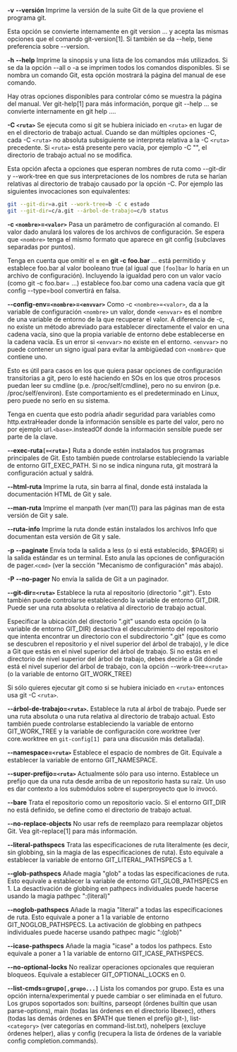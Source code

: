 **-v**
**--versión**
Imprime la versión de la suite Git de la que proviene el programa git.

Esta opción se convierte internamente en git version ... y acepta las mismas opciones que el comando git-version[1]. Si también se da --help, tiene preferencia sobre --version.

**-h**
**--help**
Imprime la sinopsis y una lista de los comandos más utilizados. Si se da la opción --all o -a se imprimen todos los comandos disponibles. Si se nombra un comando Git, esta opción mostrará la página del manual de ese comando.

Hay otras opciones disponibles para controlar cómo se muestra la página del manual. Ver git-help[1] para más información, porque git --help ... se convierte internamente en git help ....

**-C ``<ruta>``**
Se ejecuta como si git se hubiera iniciado en ``<ruta>`` en lugar de en el directorio de trabajo actual. Cuando se dan múltiples opciones -C, cada -C ``<ruta>`` no absoluta subsiguiente se interpreta relativa a la -C ``<ruta>`` precedente. Si ``<ruta>`` está presente pero vacía, por ejemplo -C "", el directorio de trabajo actual no se modifica.

Esta opción afecta a opciones que esperan nombres de ruta como --git-dir y --work-tree en que sus interpretaciones de los nombres de ruta se harían relativas al directorio de trabajo causado por la opción -C. Por ejemplo las siguientes invocaciones son equivalentes:

```bash
git --git-dir=a.git --work-tree=b -C c estado
git --git-dir=c/a.git --árbol-de-trabajo=c/b status
```

**-c ``<nombre>``=``<valor>``**
Pasa un parámetro de configuración al comando. El valor dado anulará los valores de los archivos de configuración. Se espera que ``<nombre>`` tenga el mismo formato que aparece en git config (subclaves separadas por puntos).

Tenga en cuenta que omitir el **=** en **git -c foo.bar** ... está permitido y establece foo.bar al valor booleano true (al igual que ``[foo]bar`` lo haría en un archivo de configuración). Incluyendo la igualdad pero con un valor vacío (como git -c foo.bar= ...) establece foo.bar como una cadena vacía que git config --type=bool convertirá en falsa.

**--config-env=``<nombre>``=``<envvar>``**
Como -c ``<nombre>``=``<valor>``, da a la variable de configuración ``<nombre>`` un valor, donde ``<envvar>`` es el nombre de una variable de entorno de la que recuperar el valor. A diferencia de -c, no existe un método abreviado para establecer directamente el valor en una cadena vacía, sino que la propia variable de entorno debe establecerse en la cadena vacía. Es un error si ``<envvar>`` no existe en el entorno. ``<envvar>`` no puede contener un signo igual para evitar la ambigüedad con ``<nombre>`` que contiene uno.

Esto es útil para casos en los que quiera pasar opciones de configuración transitorias a git, pero lo esté haciendo en SOs en los que otros procesos puedan leer su cmdline (p.e. /proc/self/cmdline), pero no su environ (p.e. /proc/self/environ). Este comportamiento es el predeterminado en Linux, pero puede no serlo en su sistema.

Tenga en cuenta que esto podría añadir seguridad para variables como http.extraHeader donde la información sensible es parte del valor, pero no por ejemplo url.``<base>``.insteadOf donde la información sensible puede ser parte de la clave.

**--exec-ruta``[=<ruta>]``**
Ruta a donde estén instalados tus programas principales de Git. Esto también puede controlarse estableciendo la variable de entorno GIT_EXEC_PATH. Si no se indica ninguna ruta, git mostrará la configuración actual y saldrá.

**--html-ruta**
Imprime la ruta, sin barra al final, donde está instalada la documentación HTML de Git y sale.

**--man-ruta**
Imprime el manpath (ver man(1)) para las páginas man de esta versión de Git y sale.

**--ruta-info**
Imprime la ruta donde están instalados los archivos Info que documentan esta versión de Git y sale.

**-p**
**--paginate**
Envía toda la salida a less (o si está establecido, $PAGER) si la salida estándar es un terminal. Esto anula las opciones de configuración de pager.``<cmd>`` (ver la sección "Mecanismo de configuración" más abajo).

**-P**
**--no-pager**
No envía la salida de Git a un paginador.

**--git-dir=``<ruta>``**
Establece la ruta al repositorio (directorio ".git"). Esto también puede controlarse estableciendo la variable de entorno GIT_DIR. Puede ser una ruta absoluta o relativa al directorio de trabajo actual.

Especificar la ubicación del directorio ".git" usando esta opción (o la variable de entorno GIT_DIR) desactiva el descubrimiento del repositorio que intenta encontrar un directorio con el subdirectorio ".git" (que es como se descubren el repositorio y el nivel superior del árbol de trabajo), y le dice a Git que estás en el nivel superior del árbol de trabajo. Si no estás en el directorio de nivel superior del árbol de trabajo, debes decirle a Git dónde está el nivel superior del árbol de trabajo, con la opción --work-tree=``<ruta>`` (o la variable de entorno GIT_WORK_TREE)

Si sólo quieres ejecutar git como si se hubiera iniciado en ``<ruta>`` entonces usa git -C ``<ruta>``.

**--árbol-de-trabajo=``<ruta>``.**
Establece la ruta al árbol de trabajo. Puede ser una ruta absoluta o una ruta relativa al directorio de trabajo actual. Esto también puede controlarse estableciendo la variable de entorno GIT_WORK_TREE y la variable de configuración core.worktree (ver core.worktree en ``git-config[1] ``para una discusión más detallada).

**--namespace=``<ruta>``**
Establece el espacio de nombres de Git. Equivale a establecer la variable de entorno GIT_NAMESPACE.

**--super-prefijo=``<ruta>``**
Actualmente sólo para uso interno. Establece un prefijo que da una ruta desde arriba de un repositorio hasta su raíz. Un uso es dar contexto a los submódulos sobre el superproyecto que lo invocó.

**--bare**
Trata el repositorio como un repositorio vacío. Si el entorno GIT_DIR no está definido, se define como el directorio de trabajo actual.

**--no-replace-objects**
No usar refs de reemplazo para reemplazar objetos Git. Vea git-replace[1] para más información.

**--literal-pathspecs**
Trata las especificaciones de ruta literalmente (es decir, sin globbing, sin la magia de las especificaciones de ruta). Esto equivale a establecer la variable de entorno GIT_LITERAL_PATHSPECS a 1.

**--glob-pathspecs**
Añade magia "glob" a todas las especificaciones de ruta. Esto equivale a establecer la variable de entorno GIT_GLOB_PATHSPECS en 1. La desactivación de globbing en pathpecs individuales puede hacerse usando la magia pathpec ":(literal)"

**--noglob-pathspecs**
Añade la magia "literal" a todas las especificaciones de ruta. Esto equivale a poner a 1 la variable de entorno GIT_NOGLOB_PATHSPECS. La activación de globbing en pathpecs individuales puede hacerse usando pathpec magic ":(glob)"

**--icase-pathspecs**
Añade la magia "icase" a todos los pathpecs. Esto equivale a poner a 1 la variable de entorno GIT_ICASE_PATHSPECS.

**--no-optional-locks**
No realizar operaciones opcionales que requieran bloqueos. Equivale a establecer GIT_OPTIONAL_LOCKS en 0.

**--list-cmds=grupo``[,grupo...]``**
Lista los comandos por grupo. Esta es una opción interna/experimental y puede cambiar o ser eliminada en el futuro. Los grupos soportados son: builtins, parseopt (órdenes builtin que usan parse-options), main (todas las órdenes en el directorio libexec), others (todas las demás órdenes en $PATH que tienen el prefijo git-), list-``<category>`` (ver categorías en command-list.txt), nohelpers (excluye órdenes helper), alias y config (recupera la lista de órdenes de la variable config completion.commands).